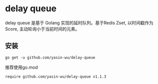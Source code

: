 # delay queue

delay queue 是基于 Golang 实现的延时队列。基于Redis Zset, 以时间戳作为Score, 主动轮询小于当前时间的元素。

## 安装

````
go get -u github.com/yasin-wu/delay-queue
````

推荐使用go.mod
<br>

````
require github.com/yasin-wu/delay-queue v1.1.3
````
